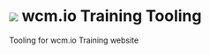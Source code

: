 <img src="http://wcm.io/images/favicon-16@2x.png"/> wcm.io Training Tooling
======

Tooling for wcm.io Training website
